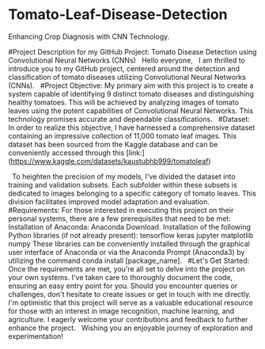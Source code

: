 # Tomato-Leaf-Disease-Detection
Enhancing Crop Diagnosis with CNN Technology.

#Project Description for my GitHub Project: Tomato Disease Detection using Convolutional Neural Networks (CNNs)
 
Hello everyone,
 
I am thrilled to introduce you to my GitHub project, centered around the detection and classification of tomato diseases utilizing Convolutional Neural Networks (CNNs).
 
#Project Objective:
My primary aim with this project is to create a system capable of identifying 9 distinct tomato diseases and distinguishing healthy tomatoes. This will be achieved by analyzing images of tomato leaves using the potent capabilities of Convolutional Neural Networks. This technology promises accurate and dependable classifications.
 
#Dataset:
In order to realize this objective, I have harnessed a comprehensive dataset containing an impressive collection of 11,000 tomato leaf images. This dataset has been sourced from the Kaggle database and can be conveniently accessed through this [link:] (https://www.kaggle.com/datasets/kaustubhb999/tomatoleaf) 

 
To heighten the precision of my models, I've divided the dataset into training and validation subsets. Each subfolder within these subsets is dedicated to images belonging to a specific category of tomato leaves. This division facilitates improved model adaptation and evaluation.
 
#Requirements:
For those interested in executing this project on their personal systems, there are a few prerequisites that need to be met:
 
Installation of Anaconda: Anaconda Download.
Installation of the following Python libraries (if not already present):
tensorflow
keras
jupyter
matplotlib
numpy
These libraries can be conveniently installed through the graphical user interface of Anaconda or via the Anaconda Prompt (Anaconda3) by utilizing the command conda install [package_name].
 
#Let's Get Started:
Once the requirements are met, you're all set to delve into the project on your own systems. I've taken care to thoroughly document the code, ensuring an easy entry point for you. Should you encounter queries or challenges, don't hesitate to create issues or get in touch with me directly.
 
I'm optimistic that this project will serve as a valuable educational resource for those with an interest in image recognition, machine learning, and agriculture. I eagerly welcome your contributions and feedback to further enhance the project.
 
Wishing you an enjoyable journey of exploration and experimentation!
